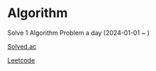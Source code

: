 # Algorithm

Solve 1 Algorithm Problem a day (2024-01-01 ~ )

[Solved.ac](https://solved.ac/profile/cwyoo01)

[Leetcode](https://leetcode.com/changwoolab/)
